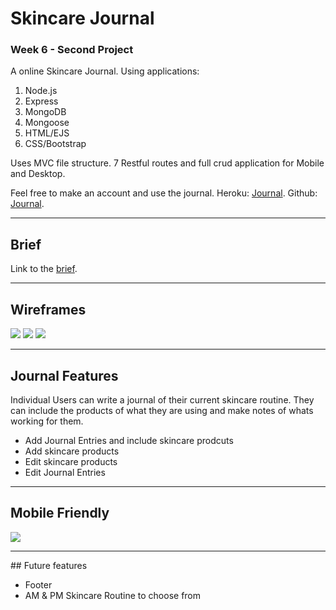 # Skincare Journal

### Week 6 - Second Project

A online Skincare Journal. Using applications:

1. Node.js
2. Express
3. MongoDB
4. Mongoose
5. HTML/EJS
6. CSS/Bootstrap

Uses MVC file structure.
7 Restful routes and full crud application for Mobile and Desktop.

Feel free to make an account and use the journal.
Heroku: [Journal](https://skincarejournal.herokuapp.com/login).
Github: [Journal](https://github.com/Suzyyc/skincare-journal).

<hr>

## Brief

Link to the [brief](https://git.generalassemb.ly/seir59anz/seir59anz-course-materials/tree/main/express/project).

<hr>

## Wireframes

![](/skincare-journal/public/img/IMG_3125.jpg)
![](/skincare-journal/public/img/Suzy-9.jpg)
![](/skincare-journal/public/img/Suzy-14.jpg)

<hr>

## Journal Features

Individual Users can write a journal of their current skincare routine. They can include the products of what they are using and make notes of whats working for them.

- Add Journal Entries and include skincare prodcuts
- Add skincare products
- Edit skincare products
- Edit Journal Entries

<hr>

## Mobile Friendly

![](/skincare-journal/public/img/IMG_3126.PNG)

<hr>
## Future features

- Footer
- AM & PM Skincare Routine to choose from

